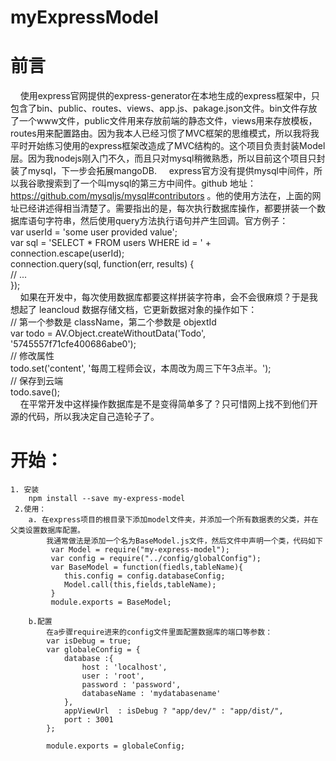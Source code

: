 # myExpressModel
# 前言
&nbsp;&nbsp;&nbsp;&nbsp;使用express官网提供的express-generator在本地生成的express框架中，只包含了bin、public、routes、views、app.js、pakage.json文件。bin文件存放了一个www文件，public文件用来存放前端的静态文件，views用来存放模板，routes用来配置路由。因为我本人已经习惯了MVC框架的思维模式，所以我将我平时开始练习使用的express框架改造成了MVC结构的。这个项目负责封装Model 层。因为我nodejs刚入门不久，而且只对mysql稍微熟悉，所以目前这个项目只封装了mysql，下一步会拓展mangoDB.
&nbsp;&nbsp;&nbsp;&nbsp;express官方没有提供mysql中间件，所以我谷歌搜索到了一个叫mysql的第三方中间件。github 地址：https://github.com/mysqljs/mysql#contributors 。他的使用方法在，上面的网址已经讲述得相当清楚了。需要指出的是，每次执行数据库操作，都要拼装一个数据库语句字符串，然后使用query方法执行语句并产生回调。官方例子：<br/>
   var userId = 'some user provided value';<br/>
var sql    = 'SELECT * FROM users WHERE id = ' + connection.escape(userId);<br/>
connection.query(sql, function(err, results) {<br/>
  // ...<br/>
});<br/>
&nbsp;&nbsp;&nbsp;&nbsp;如果在开发中，每次使用数据库都要这样拼装字符串，会不会很麻烦？于是我想起了 leancloud 数据存储文档，它更新数据对象的操作如下：<br/>
// 第一个参数是 className，第二个参数是 objextId<br/>
  var todo = AV.Object.createWithoutData('Todo', '5745557f71cfe400686abe0');<br/>
  // 修改属性<br/>
  todo.set('content', '每周工程师会议，本周改为周三下午3点半。');<br/>
  // 保存到云端<br/>
  todo.save();<br/>
  &nbsp;&nbsp;&nbsp;&nbsp;在平常开发中这样操作数据库是不是变得简单多了？只可惜网上找不到他们开源的代码，所以我决定自己造轮子了。
# 开始：
    1. 安装
        npm install --save my-express-model
     2.使用：
        a. 在express项目的根目录下添加model文件夹，并添加一个所有数据表的父类，并在父类设置数据库配置。
       		我通常做法是添加一个名为BaseModel.js文件，然后文件中声明一个类，代码如下
	         var Model = require("my-express-model");
	         var config = require("../config/globalConfig");
	         var BaseModel = function(fiedls,tableName){
	            this.config = config.databaseConfig;
	            Model.call(this,fields,tableName);
	         }
	         module.exports = BaseModel;
       
        b.配置
        	在a步骤require进来的config文件里面配置数据库的端口等参数：
	        var isDebug = true;
			var globaleConfig = {
				database :{
					host : 'localhost',
					user : 'root',
					password : 'password',
					databaseName : 'mydatabasename'
				},
				appViewUrl  : isDebug ? "app/dev/" : "app/dist/",
				port : 3001
			};

			module.exports = globaleConfig;


   
